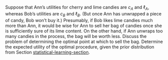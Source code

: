 

Suppose that Ann’s utilities for cherry and
lime candies are $c_A$ and $\ell_A$, whereas Bob’s utilities are $c_B$
and $\ell_B$. (But once Ann has unwrapped a piece of candy, Bob won’t
buy it.) Presumably, if Bob likes lime candies much more than Ann, it
would be wise for Ann to sell her bag of candies once she is
sufficiently sure of its lime content. On the other hand, if Ann unwraps
too many candies in the process, the bag will be worth less. Discuss the
problem of determining the optimal point at which to sell the bag.
Determine the expected utility of the optimal procedure, given the prior
distribution from Section <a class="sectionRef" title="" href="#">statistical-learning-section</a>.
